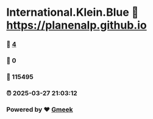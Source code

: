 # International.Klein.Blue :link: https://planenalp.github.io 
### :page_facing_up: [4](https://planenalp.github.io/tag.html) 
### :speech_balloon: 0 
### :hibiscus: 115495 
### :alarm_clock: 2025-03-27 21:03:12 
### Powered by :heart: [Gmeek](https://github.com/Meekdai/Gmeek)
